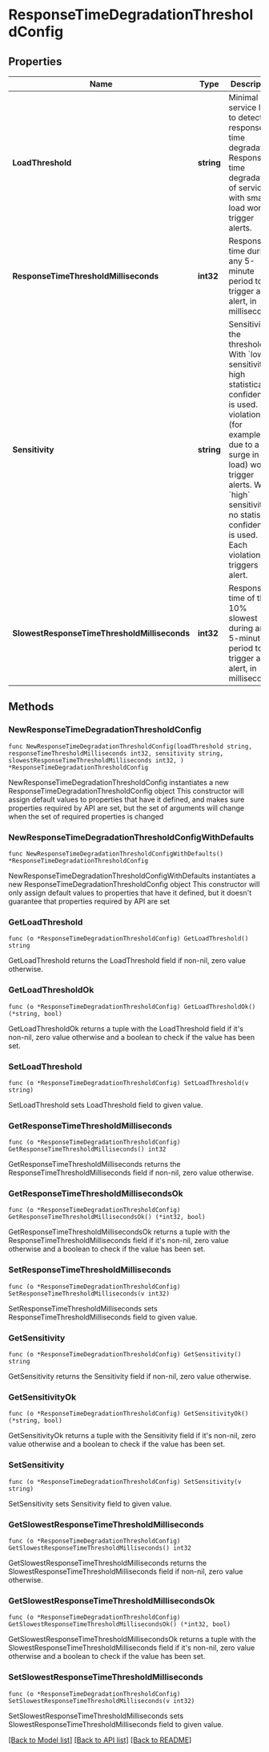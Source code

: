 # ResponseTimeDegradationThresholdConfig

## Properties

Name | Type | Description | Notes
------------ | ------------- | ------------- | -------------
**LoadThreshold** | **string** | Minimal service load to detect response time degradation.    Response time degradation of services with smaller load won&#39;t trigger alerts. | 
**ResponseTimeThresholdMilliseconds** | **int32** | Response time during any 5-minute period to trigger an alert, in milliseconds. | 
**Sensitivity** | **string** | Sensitivity of the threshold.   With &#x60;low&#x60; sensitivity, high statistical confidence is used. Brief violations (for example, due to a surge in load) won&#39;t trigger alerts.   With &#x60;high&#x60; sensitivity, no statistical confidence is used. Each violation triggers an alert. | 
**SlowestResponseTimeThresholdMilliseconds** | **int32** | Response time of the 10% slowest during any 5-minute period to trigger an alert, in milliseconds. | 

## Methods

### NewResponseTimeDegradationThresholdConfig

`func NewResponseTimeDegradationThresholdConfig(loadThreshold string, responseTimeThresholdMilliseconds int32, sensitivity string, slowestResponseTimeThresholdMilliseconds int32, ) *ResponseTimeDegradationThresholdConfig`

NewResponseTimeDegradationThresholdConfig instantiates a new ResponseTimeDegradationThresholdConfig object
This constructor will assign default values to properties that have it defined,
and makes sure properties required by API are set, but the set of arguments
will change when the set of required properties is changed

### NewResponseTimeDegradationThresholdConfigWithDefaults

`func NewResponseTimeDegradationThresholdConfigWithDefaults() *ResponseTimeDegradationThresholdConfig`

NewResponseTimeDegradationThresholdConfigWithDefaults instantiates a new ResponseTimeDegradationThresholdConfig object
This constructor will only assign default values to properties that have it defined,
but it doesn't guarantee that properties required by API are set

### GetLoadThreshold

`func (o *ResponseTimeDegradationThresholdConfig) GetLoadThreshold() string`

GetLoadThreshold returns the LoadThreshold field if non-nil, zero value otherwise.

### GetLoadThresholdOk

`func (o *ResponseTimeDegradationThresholdConfig) GetLoadThresholdOk() (*string, bool)`

GetLoadThresholdOk returns a tuple with the LoadThreshold field if it's non-nil, zero value otherwise
and a boolean to check if the value has been set.

### SetLoadThreshold

`func (o *ResponseTimeDegradationThresholdConfig) SetLoadThreshold(v string)`

SetLoadThreshold sets LoadThreshold field to given value.


### GetResponseTimeThresholdMilliseconds

`func (o *ResponseTimeDegradationThresholdConfig) GetResponseTimeThresholdMilliseconds() int32`

GetResponseTimeThresholdMilliseconds returns the ResponseTimeThresholdMilliseconds field if non-nil, zero value otherwise.

### GetResponseTimeThresholdMillisecondsOk

`func (o *ResponseTimeDegradationThresholdConfig) GetResponseTimeThresholdMillisecondsOk() (*int32, bool)`

GetResponseTimeThresholdMillisecondsOk returns a tuple with the ResponseTimeThresholdMilliseconds field if it's non-nil, zero value otherwise
and a boolean to check if the value has been set.

### SetResponseTimeThresholdMilliseconds

`func (o *ResponseTimeDegradationThresholdConfig) SetResponseTimeThresholdMilliseconds(v int32)`

SetResponseTimeThresholdMilliseconds sets ResponseTimeThresholdMilliseconds field to given value.


### GetSensitivity

`func (o *ResponseTimeDegradationThresholdConfig) GetSensitivity() string`

GetSensitivity returns the Sensitivity field if non-nil, zero value otherwise.

### GetSensitivityOk

`func (o *ResponseTimeDegradationThresholdConfig) GetSensitivityOk() (*string, bool)`

GetSensitivityOk returns a tuple with the Sensitivity field if it's non-nil, zero value otherwise
and a boolean to check if the value has been set.

### SetSensitivity

`func (o *ResponseTimeDegradationThresholdConfig) SetSensitivity(v string)`

SetSensitivity sets Sensitivity field to given value.


### GetSlowestResponseTimeThresholdMilliseconds

`func (o *ResponseTimeDegradationThresholdConfig) GetSlowestResponseTimeThresholdMilliseconds() int32`

GetSlowestResponseTimeThresholdMilliseconds returns the SlowestResponseTimeThresholdMilliseconds field if non-nil, zero value otherwise.

### GetSlowestResponseTimeThresholdMillisecondsOk

`func (o *ResponseTimeDegradationThresholdConfig) GetSlowestResponseTimeThresholdMillisecondsOk() (*int32, bool)`

GetSlowestResponseTimeThresholdMillisecondsOk returns a tuple with the SlowestResponseTimeThresholdMilliseconds field if it's non-nil, zero value otherwise
and a boolean to check if the value has been set.

### SetSlowestResponseTimeThresholdMilliseconds

`func (o *ResponseTimeDegradationThresholdConfig) SetSlowestResponseTimeThresholdMilliseconds(v int32)`

SetSlowestResponseTimeThresholdMilliseconds sets SlowestResponseTimeThresholdMilliseconds field to given value.



[[Back to Model list]](../README.md#documentation-for-models) [[Back to API list]](../README.md#documentation-for-api-endpoints) [[Back to README]](../README.md)


